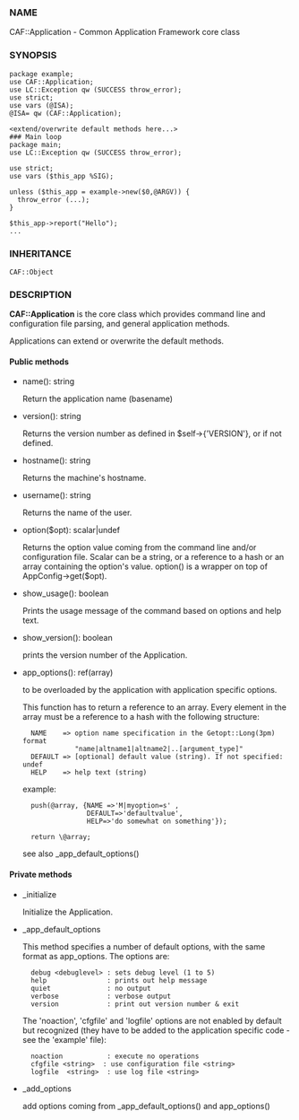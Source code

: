 ### NAME

CAF::Application - Common Application Framework core class

### SYNOPSIS

    package example;
    use CAF::Application;
    use LC::Exception qw (SUCCESS throw_error);
    use strict;
    use vars (@ISA);
    @ISA= qw (CAF::Application);

    <extend/overwrite default methods here...>
    ### Main loop
    package main;
    use LC::Exception qw (SUCCESS throw_error);

    use strict;
    use vars ($this_app %SIG);

    unless ($this_app = example->new($0,@ARGV)) {
      throw_error (...);
    }

    $this_app->report("Hello");
    ...

### INHERITANCE

    CAF::Object

### DESCRIPTION

**CAF::Application** is the core class which provides command line and
configuration file parsing, and general application methods.

Applications can extend or overwrite the default methods.

#### Public methods

- name(): string

    Return the application name (basename)

- version(): string

    Returns the version number as defined in $self->{'VERSION'}, or
    <unknown> if not defined.

- hostname(): string

    Returns the machine's hostname.

- username(): string

    Returns the name of the user.

- option($opt): scalar|undef

    Returns the option value coming from the command line and/or
    configuration file. Scalar can be a string, or a reference to a hash
    or an array containing the option's value. option() is a wrapper
    on top of AppConfig->get($opt).

- show\_usage(): boolean

    Prints the usage message of the command based on options and help text.

- show\_version(): boolean

    prints the version number of the Application.

- app\_options(): ref(array)

    to be overloaded by the application with application specific options.

    This function has to return a reference to an array.
    Every element in the array must be a reference to a hash with the
    following structure:

        NAME    => option name specification in the Getopt::Long(3pm) format
                   "name|altname1|altname2|..[argument_type]"
        DEFAULT => [optional] default value (string). If not specified: undef
        HELP    => help text (string)

    example:

        push(@array, {NAME =>'M|myoption=s' ,
                      DEFAULT=>'defaultvalue',
                      HELP=>'do somewhat on something'});

        return \@array;

    see also \_app\_default\_options()

#### Private methods

- \_initialize

    Initialize the Application.

- \_app\_default\_options

    This method specifies a number of default options, with the
    same format as app\_options. The options are:

        debug <debuglevel> : sets debug level (1 to 5)
        help               : prints out help message
        quiet              : no output
        verbose            : verbose output
        version            : print out version number & exit

    The 'noaction', 'cfgfile' and 'logfile' options are not enabled
    by default but recognized (they have to be added to the application
    specific code - see the 'example' file):

        noaction           : execute no operations
        cfgfile <string>  : use configuration file <string>
        logfile  <string>  : use log file <string>

- \_add\_options

    add options coming from \_app\_default\_options() and app\_options()
